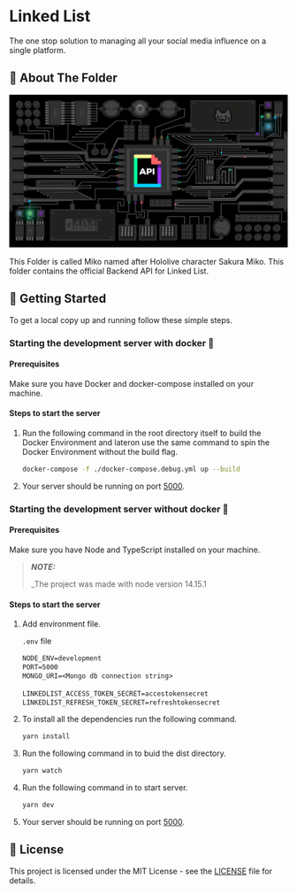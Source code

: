 # Linked List
The one stop solution to managing all your social media influence on a single platform.

## 📃 About The Folder

![API GIF][gif]

This Folder is called Miko named after Hololive character Sakura Miko. This folder contains the official Backend API for Linked List.

## 🧩 Getting Started

To get a local copy up and running follow these simple steps.

### Starting the development server with docker 🐳

#### Prerequisites

Make sure you have Docker and docker-compose installed on your machine.

#### Steps to start the server

1. Run the following command in the root directory itself to build the Docker Environment and lateron use the same command to spin the Docker Environment without the build flag.

      ```sh
      docker-compose -f ./docker-compose.debug.yml up --build
      ```

2. Your server should be running on port [5000](http://localhost:5000).

### Starting the development server without docker 📡

#### Prerequisites

Make sure you have Node and TypeScript installed on your machine.

> **_NOTE:_**
>
>_The project was made with node version 14.15.1

#### Steps to start the server

1. Add environment file.

      `.env` file

      ```env
      NODE_ENV=development
      PORT=5000
      MONGO_URI=<Mongo db connection string>

      LINKEDLIST_ACCESS_TOKEN_SECRET=accestokensecret
      LINKEDLIST_REFRESH_TOKEN_SECRET=refreshtokensecret
      ```

2. To install all the dependencies run the following command.

      ```sh
      yarn install
      ```

3. Run the following command in to buid the dist directory.

      ```sh
      yarn watch
      ```

4. Run the following command in to start server.

      ```sh
      yarn dev
      ```

5. Your server should be running on port [5000](http://localhost:5000).

## 🔐 License

This project is licensed under the MIT License - see the [LICENSE](LICENSE) file for details.

<!-- MARKDOWN LINKS & IMAGES -->
[gif]: docs/api.gif
